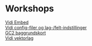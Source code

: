 # Workshops

[Vidi Embed](Vidi-embed)   
[Vidi config-filer og lag-/felt-indstillinger](Vidi-config-files)   
[GC2 baggrundskort](GC2-baggrundskort)   
[Vidi vektorlag](Vidi-svg-layers)   





